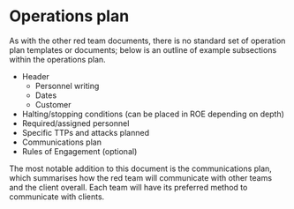 # Operations plan

As with the other red team documents, there is no standard set of operation plan templates or documents; below is an outline of example subsections within the operations plan.

 * Header
   * Personnel writing
   * Dates
   * Customer
 * Halting/stopping conditions (can be placed in ROE depending on depth)
 * Required/assigned personnel
 * Specific TTPs and attacks planned
 * Communications plan
 * Rules of Engagement (optional)

The most notable addition to this document is the communications plan, which summarises how the red team will 
communicate with other teams and the client overall. Each team will have its preferred method to communicate with 
clients.